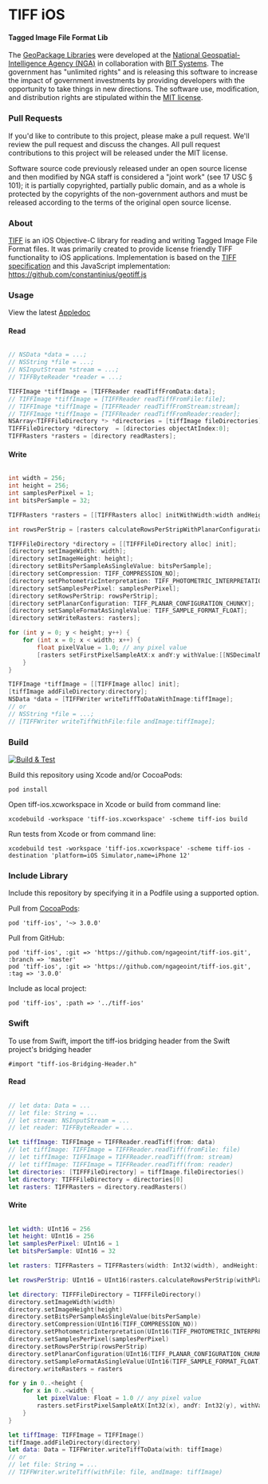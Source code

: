 # TIFF iOS

#### Tagged Image File Format Lib ####

The [GeoPackage Libraries](http://ngageoint.github.io/GeoPackage/) were developed at the [National Geospatial-Intelligence Agency (NGA)](http://www.nga.mil/) in collaboration with [BIT Systems](https://www.caci.com/bit-systems/). The government has "unlimited rights" and is releasing this software to increase the impact of government investments by providing developers with the opportunity to take things in new directions. The software use, modification, and distribution rights are stipulated within the [MIT license](http://choosealicense.com/licenses/mit/).

### Pull Requests ###
If you'd like to contribute to this project, please make a pull request. We'll review the pull request and discuss the changes. All pull request contributions to this project will be released under the MIT license.

Software source code previously released under an open source license and then modified by NGA staff is considered a "joint work" (see 17 USC § 101); it is partially copyrighted, partially public domain, and as a whole is protected by the copyrights of the non-government authors and must be released according to the terms of the original open source license.

### About ###

[TIFF](http://ngageoint.github.io/tiff-ios/) is an iOS Objective-C library for reading and writing Tagged Image File Format files. It was primarily created to provide license friendly TIFF functionality to iOS applications. Implementation is based on the [TIFF specification](https://partners.adobe.com/public/developer/en/tiff/TIFF6.pdf) and this JavaScript implementation: https://github.com/constantinius/geotiff.js

### Usage ###

View the latest [Appledoc](http://ngageoint.github.io/tiff-ios/docs/api/)

#### Read ####

```objectivec

// NSData *data = ...;
// NSString *file = ...;
// NSInputStream *stream = ...;
// TIFFByteReader *reader = ...;

TIFFImage *tiffImage = [TIFFReader readTiffFromData:data];
// TIFFImage *tiffImage = [TIFFReader readTiffFromFile:file];
// TIFFImage *tiffImage = [TIFFReader readTiffFromStream:stream];
// TIFFImage *tiffImage = [TIFFReader readTiffFromReader:reader];
NSArray<TIFFFileDirectory *> *directories = [tiffImage fileDirectories];
TIFFFileDirectory *directory  = [directories objectAtIndex:0];
TIFFRasters *rasters = [directory readRasters];

```

#### Write ####

```objectivec

int width = 256;
int height = 256;
int samplesPerPixel = 1;
int bitsPerSample = 32;

TIFFRasters *rasters = [[TIFFRasters alloc] initWithWidth:width andHeight:height andSamplesPerPixel:samplesPerPixel andSingleBitsPerSample:bitsPerSample];

int rowsPerStrip = [rasters calculateRowsPerStripWithPlanarConfiguration:(int)TIFF_PLANAR_CONFIGURATION_CHUNKY];

TIFFFileDirectory *directory = [[TIFFFileDirectory alloc] init];
[directory setImageWidth: width];
[directory setImageHeight: height];
[directory setBitsPerSampleAsSingleValue: bitsPerSample];
[directory setCompression: TIFF_COMPRESSION_NO];
[directory setPhotometricInterpretation: TIFF_PHOTOMETRIC_INTERPRETATION_BLACK_IS_ZERO];
[directory setSamplesPerPixel: samplesPerPixel];
[directory setRowsPerStrip: rowsPerStrip];
[directory setPlanarConfiguration: TIFF_PLANAR_CONFIGURATION_CHUNKY];
[directory setSampleFormatAsSingleValue: TIFF_SAMPLE_FORMAT_FLOAT];
[directory setWriteRasters: rasters];

for (int y = 0; y < height; y++) {
    for (int x = 0; x < width; x++) {
        float pixelValue = 1.0; // any pixel value
        [rasters setFirstPixelSampleAtX:x andY:y withValue:[[NSDecimalNumber alloc] initWithFloat:pixelValue]];
    }
}

TIFFImage *tiffImage = [[TIFFImage alloc] init];
[tiffImage addFileDirectory:directory];
NSData *data = [TIFFWriter writeTiffToDataWithImage:tiffImage];
// or
// NSString *file = ...;
// [TIFFWriter writeTiffWithFile:file andImage:tiffImage];

```

### Build ###

[![Build & Test](https://github.com/ngageoint/tiff-ios/workflows/Build%20&%20Test/badge.svg)](https://github.com/ngageoint/tiff-ios/actions?query=workflow%3A%22Build+%26+Test%22)

Build this repository using Xcode and/or CocoaPods:

    pod install

Open tiff-ios.xcworkspace in Xcode or build from command line:

    xcodebuild -workspace 'tiff-ios.xcworkspace' -scheme tiff-ios build

Run tests from Xcode or from command line:

    xcodebuild test -workspace 'tiff-ios.xcworkspace' -scheme tiff-ios -destination 'platform=iOS Simulator,name=iPhone 12'

### Include Library ###

Include this repository by specifying it in a Podfile using a supported option.

Pull from [CocoaPods](https://cocoapods.org/pods/tiff-ios):

    pod 'tiff-ios', '~> 3.0.0'

Pull from GitHub:

    pod 'tiff-ios', :git => 'https://github.com/ngageoint/tiff-ios.git', :branch => 'master'
    pod 'tiff-ios', :git => 'https://github.com/ngageoint/tiff-ios.git', :tag => '3.0.0'

Include as local project:

    pod 'tiff-ios', :path => '../tiff-ios'

### Swift ###

To use from Swift, import the tiff-ios bridging header from the Swift project's bridging header

    #import "tiff-ios-Bridging-Header.h"

#### Read ####

```swift

// let data: Data = ...
// let file: String = ...
// let stream: NSInputStream = ...
// let reader: TIFFByteReader = ...

let tiffImage: TIFFImage = TIFFReader.readTiff(from: data)
// let tiffImage: TIFFImage = TIFFReader.readTiff(fromFile: file)
// let tiffImage: TIFFImage = TIFFReader.readTiff(from: stream)
// let tiffImage: TIFFImage = TIFFReader.readTiff(from: reader)
let directories: [TIFFFileDirectory] = tiffImage.fileDirectories()
let directory: TIFFFileDirectory = directories[0]
let rasters: TIFFRasters = directory.readRasters()

```

#### Write ####

```swift

let width: UInt16 = 256
let height: UInt16 = 256
let samplesPerPixel: UInt16 = 1
let bitsPerSample: UInt16 = 32

let rasters: TIFFRasters = TIFFRasters(width: Int32(width), andHeight: Int32(height), andSamplesPerPixel: Int32(samplesPerPixel), andSingleBitsPerSample: Int32(bitsPerSample))

let rowsPerStrip: UInt16 = UInt16(rasters.calculateRowsPerStrip(withPlanarConfiguration: Int32(TIFF_PLANAR_CONFIGURATION_CHUNKY)))

let directory: TIFFFileDirectory = TIFFFileDirectory()
directory.setImageWidth(width)
directory.setImageHeight(height)
directory.setBitsPerSampleAsSingleValue(bitsPerSample)
directory.setCompression(UInt16(TIFF_COMPRESSION_NO))
directory.setPhotometricInterpretation(UInt16(TIFF_PHOTOMETRIC_INTERPRETATION_BLACK_IS_ZERO))
directory.setSamplesPerPixel(samplesPerPixel)
directory.setRowsPerStrip(rowsPerStrip)
directory.setPlanarConfiguration(UInt16(TIFF_PLANAR_CONFIGURATION_CHUNKY))
directory.setSampleFormatAsSingleValue(UInt16(TIFF_SAMPLE_FORMAT_FLOAT))
directory.writeRasters = rasters

for y in 0..<height {
    for x in 0..<width {
        let pixelValue: Float = 1.0 // any pixel value
        rasters.setFirstPixelSampleAtX(Int32(x), andY: Int32(y), withValue: NSDecimalNumber(value: pixelValue))
    }
}

let tiffImage: TIFFImage = TIFFImage()
tiffImage.addFileDirectory(directory)
let data: Data = TIFFWriter.writeTiffToData(with: tiffImage)
// or
// let file: String = ...
// TIFFWriter.writeTiff(withFile: file, andImage: tiffImage)

```
